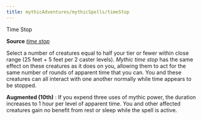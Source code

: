 ```yaml
---
title: mythicAdventures/mythicSpells/timeStop
---
```

Time Stop

**Source** [_time stop_](spells/timeStop.md#_time-stop)

Select a number of creatures equal to half your tier or fewer within close range (25 feet + 5 feet per 2 caster levels). _Mythic time stop_ has the same effect on these creatures as it does on you, allowing them to act for the same number of rounds of apparent time that you can. You and these creatures can all interact with one another normally while time appears to be stopped.

**Augmented (10th)** : If you expend three uses of mythic power, the duration increases to 1 hour per level of apparent time. You and other affected creatures gain no benefit from rest or sleep while the spell is active.

